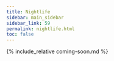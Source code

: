 ```yaml
---
title: Nightlife
sidebar: main_sidebar
sidebar_link: 59
permalink: nightlife.html
toc: false
---
```


{% include_relative coming-soon.md %}